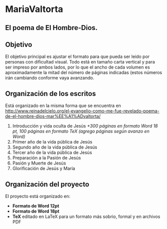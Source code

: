 # MariaValtorta
El poema de El Hombre-Dios.
--------------------------

## Objetivo

El objetivo principal es ajustar el formato para que pueda ser leido por personas con dificultad visual. Todo está en tamaño carta vertical y para ser impreso por ambos lados, por lo que el ancho de cada volumen es aproximadamente la mitad del número de páginas indicadas (estos números irán cambiando conforme vaya avanzando.

## Organización de los escritos

Está organizado en la misma forma que se encuentra en http://www.reinadelcielo.org/el-evangelio-como-me-fue-revelado-poema-de-el-hombre-dios-mar%EE%A1%ADvaltorta/

1. Introducción y vida oculta de Jesús _+300 páginas en formato Word 18 pt, 100 páginas en formato TeX (agrego páginas según avanzo en Word)_
2. Primer año de la vida pública de Jesús
3. Segundo año de la vida pública de Jesús
4. Tercer año de la vida pública de Jesús
5. Preparación a la Pasión de Jesús
6. Pasión y Muerte de Jesús
7. Glorificación de Jesús y María

## Organización del proyecto

El proyecto está organizado en:
* **Formato de Word 12pt**
* **Formato de Word 18pt**
* **TeX** editado en LaTeX para un formato más sobrio, formal y en archivos PDF
